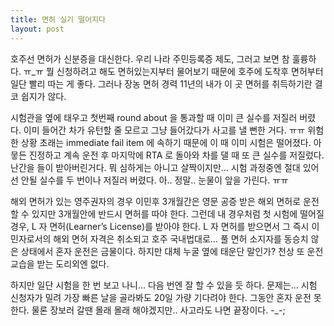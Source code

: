 ```yaml
---
title: 면허 실기 떨어지다
layout: post
---
```

호주선 면허가 신분증을 대신한다. 우리 나라 주민등록증 제도, 그러고 보면 참 훌륭하다. ㅠ_ㅠ 뭘 신청하려고 해도 면허있는지부터 물어보기 때문에 호주에 도착후 면허부터 일단 빨리 따는 게 좋다. 그러나 장농 면허 경력 11년의 내가 이 곳 면허를 취득하기란 결코 쉽지가 않다. 

시험관을 옆에 태우고 첫번째 round about 을 통과할 때 이미 큰 실수를 저질러 버렸다. 이미 들어간 차가 유턴할 줄 모르고 그냥 들어갔다가 사고를 낼 뻔한 거다. ㅠㅠ 위험한 상황 초래는 immediate fail item 에 속하기 때문에 이 때 이미 시험은 떨어졌다. 아뭏든 진정하고 계속 운전 후 마지막에 RTA 로 돌아와 차를 댈 때 또 큰 실수를 저질렀다. 난간을 들이 받아버린거다. 뭐 심하게는 아니고 살짝이지만&#8230; 시험 과정중엔 절대 있어선 안될 실수를 두 번이나 저질러 버렸다. 아.. 정말.. 눈물이 앞을 가린다. ㅠㅠ 

해외 면허가 있는 영주권자의 경우 이민후 3개월간은 영문 공증 받은 해외 면허로 운전할 수 있지만 3개월안에 반드시 면허를 따야 한다. 그런데 내 경우처럼 첫 시험에 떨어질 경우, L 자 면허(Learner&#8217;s License)를 받아야 한다. L 자 면허를 받으면서 그 즉시 이민자로서의 해외 면허 자격은 취소되고 호주 국내법대로&#8230; 풀 면허 소지자를 동승치 않은 상태에서 혼자 운전은 금물이다. 하지만 대체 누굴 옆에 태운단 말인가? 천상 또 운전 교습을 받는 도리외엔 없다. 

하지만 일단 시험을 한 번 보고 나니&#8230; 다음 번엔 잘 할 수 있을 듯 하다. 문제는&#8230; 시험 신청자가 밀려 가장 빠른 날을 골라봐도 20일 가량 기다려야 한다. 그동안 혼자 운전 못한다. 물론 장보러 갈땐 몰래 몰래 해야겠지만.. 사고라도 나면 끝장이다. -_-;